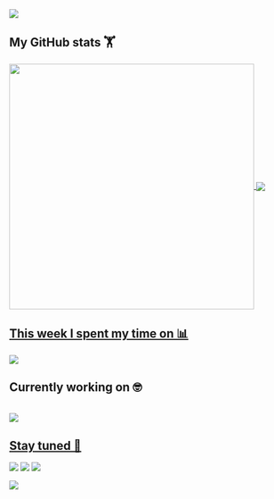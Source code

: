 
<img align="center" src="https://raw.githubusercontent.com/allan-fk/allan-fk/main/assets/banner8.gif"/>

## My GitHub stats 🏋️‍
<a href="https://github.com/allan-fk">
<img width="440" align="center" src="https://github-readme-stats.vercel.app/api?username=allan-fk&bg_color=30,C393A8,F3C8E3&title_color=fff&text_color=fff">
</a>
<a href="https://github.com/KarthikNayak024/github-readme-stats">
<img align="center" src="https://github-readme-stats.anuraghazra1.vercel.app/api/top-langs/?username=allan-fk&layout=compact&bg_color=30,C393A8,F3C8E3&title_color=fff&text_color=fff"" />


## This week I spent my time on 📊
<img align="center" src="https://github-readme-stats.vercel.app/api/wakatime?username=allanfk&bg_color=30,C393A8,F3C8E3&text_color=fff&title_color=fff" />
</a>
</br>

## Currently working on 🤓
</br>
<a href="https://github.com/allan-fk/HackerRank">
<img align="center" src="https://github-readme-stats.vercel.app/api/pin/?username=allan-fk&repo=HackerRank&bg_color=30,C393A8,F3C8E3&title_color=fff&text_color=fff""/>

## Stay tuned 🤙

[<img src="https://img.shields.io/badge/LinkedIn-allan--fk-informational?style=for-the-badge&labelColor=C393A8&color=F3C8E3"/>][linkedin]
[<img src="https://img.shields.io/badge/Twitter-@Allan_FK-informational?style=for-the-badge&labelColor=C393A8&color=F3C8E3"/>][twitter]
[<img src="https://img.shields.io/badge/Mail-allankleinpro@gmail.com-informational?style=for-the-badge&labelColor=C393A8&color=F3C8E3"/>][gmail]

[linkedin]: https://www.linkedin.com/in/allan-fk
[gmail]: mailto:allankleinpro@gmail.com "Lets connect through email"
[twitter]: https://twitter.com/Allan_FK

![](https://hit.yhype.halp.im/github/profile?user_id=32438040)
